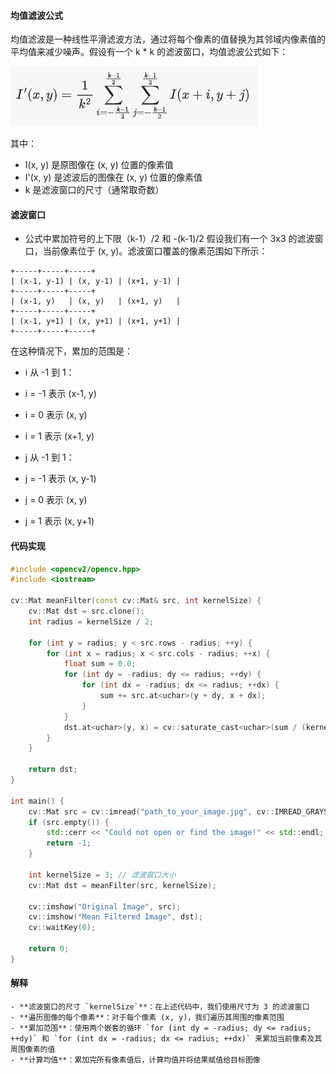 #### 均值滤波公式

均值滤波是一种线性平滑滤波方法，通过将每个像素的值替换为其邻域内像素值的平均值来减少噪声。假设有一个  k * k  的滤波窗口，均值滤波公式如下：

![均值滤波](image-3.png)


其中：
-  I(x, y)  是原图像在 (x, y) 位置的像素值
-  I'(x, y) 是滤波后的图像在 (x, y) 位置的像素值
-  k 是滤波窗口的尺寸（通常取奇数）

#### 滤波窗口

-  公式中累加符号的上下限（k-1）/2 和 -(k-1)/2
假设我们有一个 3x3 的滤波窗口，当前像素位于 (x, y)。滤波窗口覆盖的像素范围如下所示：

```
+-----+-----+-----+
| (x-1, y-1) | (x, y-1) | (x+1, y-1) |
+-----+-----+-----+
| (x-1, y)   | (x, y)   | (x+1, y)   |
+-----+-----+-----+
| (x-1, y+1) | (x, y+1) | (x+1, y+1) |
+-----+-----+-----+
```

在这种情况下，累加的范围是：

-  i  从 -1 到 1：
  - i = -1  表示 (x-1, y)
  - i = 0   表示 (x, y)
  - i = 1   表示 (x+1, y)

-  j  从 -1 到 1：
  -  j = -1  表示 (x, y-1)
  -  j = 0  表示 (x, y)
  -  j = 1  表示 (x, y+1)


#### 代码实现

```cpp
#include <opencv2/opencv.hpp>
#include <iostream>

cv::Mat meanFilter(const cv::Mat& src, int kernelSize) {
    cv::Mat dst = src.clone();
    int radius = kernelSize / 2;

    for (int y = radius; y < src.rows - radius; ++y) {
        for (int x = radius; x < src.cols - radius; ++x) {
            float sum = 0.0;
            for (int dy = -radius; dy <= radius; ++dy) {
                for (int dx = -radius; dx <= radius; ++dx) {
                    sum += src.at<uchar>(y + dy, x + dx);
                }
            }
            dst.at<uchar>(y, x) = cv::saturate_cast<uchar>(sum / (kernelSize * kernelSize));
        }
    }

    return dst;
}

int main() {
    cv::Mat src = cv::imread("path_to_your_image.jpg", cv::IMREAD_GRAYSCALE);
    if (src.empty()) {
        std::cerr << "Could not open or find the image!" << std::endl;
        return -1;
    }

    int kernelSize = 3; // 滤波窗口大小
    cv::Mat dst = meanFilter(src, kernelSize);

    cv::imshow("Original Image", src);
    cv::imshow("Mean Filtered Image", dst);
    cv::waitKey(0);

    return 0;
}
```

#### 解释

    - **滤波窗口的尺寸 `kernelSize`**：在上述代码中，我们使用尺寸为 3 的滤波窗口
    - **遍历图像的每个像素**：对于每个像素 (x, y)，我们遍历其周围的像素范围
    - **累加范围**：使用两个嵌套的循环 `for (int dy = -radius; dy <= radius; ++dy)` 和 `for (int dx = -radius; dx <= radius; ++dx)` 来累加当前像素及其周围像素的值
    - **计算均值**：累加完所有像素值后，计算均值并将结果赋值给目标图像

